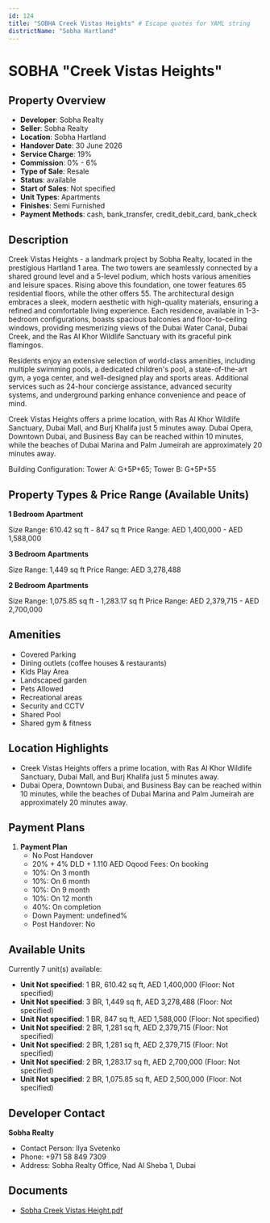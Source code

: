```yaml
---
id: 124
title: "SOBHA Creek Vistas Heights" # Escape quotes for YAML string
districtName: "Sobha Hartland"
---
```


# SOBHA "Creek Vistas Heights"

## Property Overview
- **Developer**: Sobha Realty
- **Seller**: Sobha Realty
- **Location**: Sobha Hartland
- **Handover Date**: 30 June 2026
- **Service Charge**: 19%
- **Commission**: 0% - 6%
- **Type of Sale**: Resale
- **Status**: available
- **Start of Sales**: Not specified
- **Unit Types**: Apartments
- **Finishes**: Semi Furnished
- **Payment Methods**: cash, bank_transfer, credit_debit_card, bank_check

## Description
Creek Vistas Heights - a landmark project by Sobha Realty, located in the prestigious Hartland 1 area. The two towers are seamlessly connected by a shared ground level and a 5-level podium, which hosts various amenities and leisure spaces. Rising above this foundation, one tower features 65 residential floors, while the other offers 55. The architectural design embraces a sleek, modern aesthetic with high-quality materials, ensuring a refined and comfortable living experience. Each residence, available in 1-3-bedroom configurations, boasts spacious balconies and floor-to-ceiling windows, providing mesmerizing views of the Dubai Water Canal, Dubai Creek, and the Ras Al Khor Wildlife Sanctuary with its graceful pink flamingos.

Residents enjoy an extensive selection of world-class amenities, including multiple swimming pools, a dedicated children's pool, a state-of-the-art gym, a yoga center, and well-designed play and sports areas. Additional services such as 24-hour concierge assistance, advanced security systems, and underground parking enhance convenience and peace of mind.

Creek Vistas Heights offers a prime location, with Ras Al Khor Wildlife Sanctuary, Dubai Mall, and Burj Khalifa just 5 minutes away. Dubai Opera, Downtown Dubai, and Business Bay can be reached within 10 minutes, while the beaches of Dubai Marina and Palm Jumeirah are approximately 20 minutes away.

Building Configuration: Tower A: G+5P+65; Tower B: G+5P+55

## Property Types & Price Range (Available Units)
**1 Bedroom Apartment**

Size Range: 610.42 sq ft - 847 sq ft
Price Range: AED 1,400,000 - AED 1,588,000

**3 Bedroom Apartments**

Size Range: 1,449 sq ft
Price Range: AED 3,278,488

**2 Bedroom Apartments**

Size Range: 1,075.85 sq ft - 1,283.17 sq ft
Price Range: AED 2,379,715 - AED 2,700,000

## Amenities
- Covered Parking
- Dining outlets  (coffee houses & restaurants)
- Kids Play Area
- Landscaped garden
- Pets Allowed
- Recreational areas
- Security and CCTV
- Shared Pool
- Shared gym & fitness

## Location Highlights
- Creek Vistas Heights offers a prime location, with Ras Al Khor Wildlife Sanctuary, Dubai Mall, and Burj Khalifa just 5 minutes away.
- Dubai Opera, Downtown Dubai, and Business Bay can be reached within 10 minutes, while the beaches of Dubai Marina and Palm Jumeirah are approximately 20 minutes away.

## Payment Plans
1. **Payment Plan**
   - No Post Handover
   - 20% + 4% DLD + 1.110 AED Oqood Fees: On booking
   - 10%: On 3 month
   - 10%: On 6 month
   - 10%: On 9 month
   - 10%: On 12 month
   - 40%: On completion
   - Down Payment: undefined%
   - Post Handover: No

## Available Units
Currently 7 unit(s) available:
- **Unit Not specified**: 1 BR, 610.42 sq ft, AED 1,400,000 (Floor: Not specified)
- **Unit Not specified**: 3 BR, 1,449 sq ft, AED 3,278,488 (Floor: Not specified)
- **Unit Not specified**: 1 BR, 847 sq ft, AED 1,588,000 (Floor: Not specified)
- **Unit Not specified**: 2 BR, 1,281 sq ft, AED 2,379,715 (Floor: Not specified)
- **Unit Not specified**: 2 BR, 1,281 sq ft, AED 2,379,715 (Floor: Not specified)
- **Unit Not specified**: 2 BR, 1,283.17 sq ft, AED 2,700,000 (Floor: Not specified)
- **Unit Not specified**: 2 BR, 1,075.85 sq ft, AED 2,500,000 (Floor: Not specified)

## Developer Contact
**Sobha Realty**
- Contact Person: Ilya Svetenko
- Phone: +971 58 849 7309
- Address: Sobha Realty Office, Nad Al Sheba 1, Dubai

## Documents
- [Sobha Creek Vistas Height.pdf](https://cdn.geniemap.net/2023/06/23/fZzb339usgwINK6wxKk1BL4hfMPT8uITleEBcusn.pdf)
